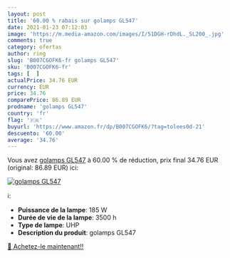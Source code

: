 ```yaml
---
layout: post
title: '60.00 % rabais sur golamps GL547'
date: 2021-01-23 07:12:03
image: 'https://m.media-amazon.com/images/I/51DGH-rDhdL._SL200_.jpg'
comments: true
category: ofertas
author: ring
slug: 'B007CGOFK6-fr golamps GL547'
sku: 'B007CGOFK6-fr'
tags: [  ]
actualPrice: 34.76 EUR
currency: EUR
price: 34.76
comparePrice: 86.89 EUR
prodname: 'golamps GL547'
country: 'fr'
flag: '🇫🇷'
buyurl: 'https://www.amazon.fr/dp/B007CGOFK6/?tag=tolees0d-21'
descuento: '60.00'
average: '34.76'
---
```


Vous avez [golamps GL547](https://www.amazon.fr/dp/B007CGOFK6/?tag=tolees0d-21)  à  60.00 % de réduction, prix final  34.76 EUR (original: 86.89 EUR) ici:

[![golamps GL547](https://m.media-amazon.com/images/I/51DGH-rDhdL._SL200_.jpg)](https://www.amazon.fr/dp/B007CGOFK6/?tag=tolees0d-21)

ℹ️:

- <b>Puissance de la lampe</b>: 185 W
- <b>Durée de vie de la lampe</b>: 3500 h
- <b>Type de lampe</b>: UHP
- <b>Description du produit</b>: golamps GL547

[🛒 Achetez-le maintenant!!](https://www.amazon.fr/dp/B007CGOFK6/?tag=tolees0d-21)
